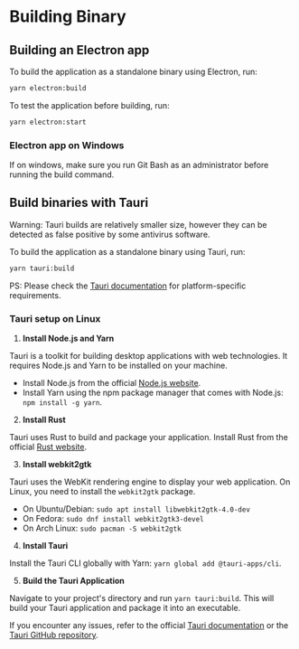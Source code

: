 # Building Binary

## Building an Electron app

To build the application as a standalone binary using Electron, run:

```bash
yarn electron:build
```

To test the application before building, run:

```bash
yarn electron:start
```

### Electron app on Windows

If on windows, make sure you run Git Bash as an administrator before running the build command.

## Build binaries with Tauri

Warning: Tauri builds are relatively smaller size, however they can be detected as false positive by some antivirus software.

To build the application as a standalone binary using Tauri, run:

```bash
yarn tauri:build
```

PS: Please check the [Tauri documentation](https://tauri.app/v1/guides/getting-started/setup/) for platform-specific requirements.

### Tauri setup on Linux

1. **Install Node.js and Yarn**

Tauri is a toolkit for building desktop applications with web technologies. It requires Node.js and Yarn to be installed on your machine.

- Install Node.js from the official [Node.js website](https://nodejs.org/).
- Install Yarn using the npm package manager that comes with Node.js: `npm install -g yarn`.

2. **Install Rust**

Tauri uses Rust to build and package your application. Install Rust from the official [Rust website](https://www.rust-lang.org/tools/install).

3. **Install webkit2gtk**

Tauri uses the WebKit rendering engine to display your web application. On Linux, you need to install the `webkit2gtk` package.

- On Ubuntu/Debian: `sudo apt install libwebkit2gtk-4.0-dev`
- On Fedora: `sudo dnf install webkit2gtk3-devel`
- On Arch Linux: `sudo pacman -S webkit2gtk`

4. **Install Tauri**

Install the Tauri CLI globally with Yarn: `yarn global add @tauri-apps/cli`.

5. **Build the Tauri Application**

Navigate to your project's directory and run `yarn tauri:build`. This will build your Tauri application and package it into an executable.

If you encounter any issues, refer to the official [Tauri documentation](https://tauri.studio/en/docs/getting-started/intro) or the [Tauri GitHub repository](https://github.com/tauri-apps/tauri).
